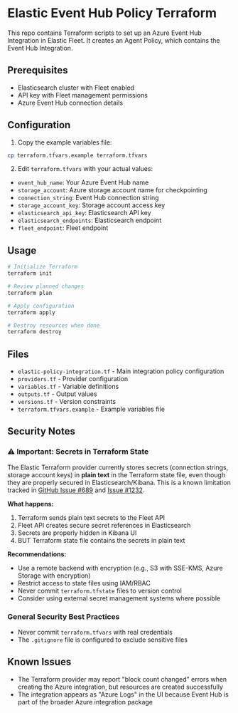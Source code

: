 # Elastic Event Hub Policy Terraform

This repo contains Terraform scripts to set up an Azure Event Hub Integration in Elastic Fleet. It creates an Agent Policy, which contains the Event Hub Integration.

## Prerequisites

- Elasticsearch cluster with Fleet enabled
- API key with Fleet management permissions
- Azure Event Hub connection details

## Configuration

1. Copy the example variables file:
```bash
cp terraform.tfvars.example terraform.tfvars
```

2. Edit `terraform.tfvars` with your actual values:
- `event_hub_name`: Your Azure Event Hub name
- `storage_account`: Azure storage account name for checkpointing
- `connection_string`: Event Hub connection string
- `storage_account_key`: Storage account access key
- `elasticsearch_api_key`: Elasticsearch API key
- `elasticsearch_endpoints`: Elasticsearch endpoint
- `fleet_endpoint`: Fleet endpoint

## Usage

```bash
# Initialize Terraform
terraform init

# Review planned changes
terraform plan

# Apply configuration
terraform apply

# Destroy resources when done
terraform destroy
```

## Files

- `elastic-policy-integration.tf` - Main integration policy configuration
- `providers.tf` - Provider configuration
- `variables.tf` - Variable definitions
- `outputs.tf` - Output values
- `versions.tf` - Version constraints
- `terraform.tfvars.example` - Example variables file

## Security Notes

### ⚠️ Important: Secrets in Terraform State

The Elastic Terraform provider currently stores secrets (connection strings, storage account keys) in **plain text** in the Terraform state file, even though they are properly secured in Elasticsearch/Kibana. This is a known limitation tracked in [GitHub Issue #689](https://github.com/elastic/terraform-provider-elasticstack/issues/689) and [Issue #1232](https://github.com/elastic/terraform-provider-elasticstack/issues/1232).

**What happens:**
1. Terraform sends plain text secrets to the Fleet API
2. Fleet API creates secure secret references in Elasticsearch
3. Secrets are properly hidden in Kibana UI
4. BUT Terraform state file contains the secrets in plain text

**Recommendations:**
- Use a remote backend with encryption (e.g., S3 with SSE-KMS, Azure Storage with encryption)
- Restrict access to state files using IAM/RBAC
- Never commit `terraform.tfstate` files to version control
- Consider using external secret management systems where possible

### General Security Best Practices

- Never commit `terraform.tfvars` with real credentials
- The `.gitignore` file is configured to exclude sensitive files

## Known Issues

- The Terraform provider may report "block count changed" errors when creating the Azure integration, but resources are created successfully
- The integration appears as "Azure Logs" in the UI because Event Hub is part of the broader Azure integration package
